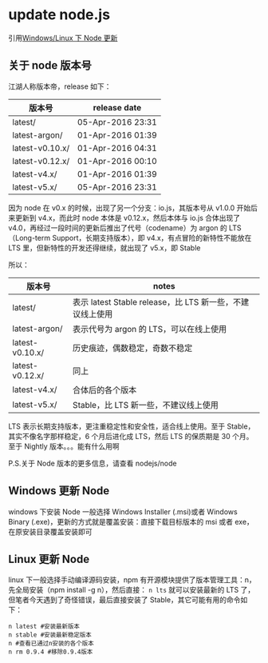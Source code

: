 # update node.js

引用[Windows/Linux 下 Node 更新](http://mp.weixin.qq.com/s?src=3&timestamp=1464871223&ver=1&signature=M7kiAJ69wjYck5vlMU0Ktv3VxxY5PtQiUER8yZHFIvh-4uT*kOwoVUqkdFYY9kNb7SeIyaPiCcRnD2Jb4bYCJ3-FOqcqQWpCnOgf19BtxV*AhVSmQxHlph8MxUN6esGi30UYfcSvMw20uOlEQQT5eyca7aIg7OuXpxfZNnJQcVM=)

## 关于 node 版本号

江湖人称版本帝，release 如下：

| 版本号          | release date      |
| --------------- | ----------------- |
| latest/         | 05-Apr-2016 23:31 |
| latest-argon/   | 01-Apr-2016 01:39 |
| latest-v0.10.x/ | 01-Apr-2016 04:31 |
| latest-v0.12.x/ | 01-Apr-2016 00:10 |
| latest-v4.x/    | 01-Apr-2016 01:39 |
| latest-v5.x/    | 05-Apr-2016 23:31 |

因为 node 在 v0.x 的时候，出现了另一个分支：io.js，其版本号从 v1.0.0 开始后来更新到 v4.x，而此时 node 本体是 v0.12.x，然后本体与 io.js 合体出现了 v4.0，再经过一段时间的更新后推出了代号（codename）为 argon 的 LTS（Long-term Support，长期支持版本），即 v4.x，有点冒险的新特性不能放在 LTS 里，但新特性的开发还得继续，就出现了 v5.x，即 Stable

所以：

| 版本号          | notes                                                     |
| --------------- | --------------------------------------------------------- |
| latest/         | 表示 latest Stable release，比 LTS 新一些，不建议线上使用 |
| latest-argon/   | 表示代号为 argon 的 LTS，可以在线上使用                   |
| latest-v0.10.x/ | 历史痕迹，偶数稳定，奇数不稳定                            |
| latest-v0.12.x/ | 同上                                                      |
| latest-v4.x/    | 合体后的各个版本                                          |
| latest-v5.x/    | Stable，比 LTS 新一些，不建议线上使用                     |

LTS 表示长期支持版本，更注重稳定性和安全性，适合线上使用。至于 Stable，其实不像名字那样稳定，6 个月后进化成 LTS，然后 LTS 的保质期是 30 个月。至于 Nightly 版本。。。能有什么用啊

P.S.关于 Node 版本的更多信息，请查看 nodejs/node

## Windows 更新 Node

windows 下安装 Node 一般选择 Windows Installer (.msi)或者 Windows Binary (.exe)，更新的方式就是覆盖安装：直接下载目标版本的 msi 或者 exe，在原安装目录覆盖安装即可

## Linux 更新 Node

linux 下一般选择手动编译源码安装，npm 有开源模块提供了版本管理工具：n，先全局安装（npm install -g n），然后直接： `n lts` 就可以安装最新的 LTS 了，但笔者今天遇到了奇怪错误，最后直接安装了 Stable，其它可能有用的命令如下：

    n latest #安装最新版本
    n stable #安装最新稳定版本
    n #查看已通过n安装的各个版本
    n rm 0.9.4 #移除0.9.4版本

